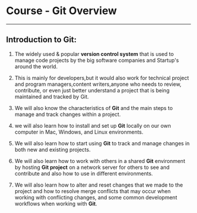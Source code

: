 # Course - Git Overview   
----------------------
## Introduction to Git:   

1. The widely used & popular **version control system** that is used to manage code projects by the big software companies and Startup's around the world.   

2. This is mainly for developers,but it would also work for technical project and program managers,content writers,anyone who needs to review, contribute, or even just better understand a project that is being maintained and tracked by Git.   

3. We will also know the characteristics of **Git** and the main steps to manage and track changes within a project.  

4. we will also learn how to install and set up **Git** locally on our own computer in Mac, Windows, and Linux environments.  

5. We will also learn how to start using **Git** to track and manage changes in both new and existing projects.   

6. We will also learn how to work with others in a shared **Git** environment by hosting **Git project** on a network server for others to see and contribute and also how to use in different environments.  

7. We will also learn how to alter and reset changes that we made to the project and how to resolve merge conflicts that may occur when working with conflicting changes, and some common development workflows when working with **Git**.